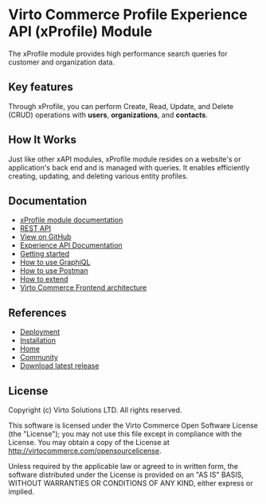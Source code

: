 # Virto Commerce Profile Experience API (xProfile) Module

The xProfile module provides high performance search queries for customer and organization data.

## Key features

Through xProfile, you can perform  Create, Read, Update, and Delete (CRUD) operations with **users**, **organizations**, and **contacts**.

## How It Works
Just like other xAPI modules, xProfile module resides on a website's or application's back end and is managed with queries. It enables efficiently creating, updating, and deleting various entity profiles. 

## Documentation

* [xProfile module documentation](https://docs.virtocommerce.org/platform/developer-guide/GraphQL-Storefront-API-Reference-xAPI/Profile/overview/)
* [REST API](https://virtostart-demo-admin.govirto.com/docs/index.html?urls.primaryName=VirtoCommerce.ProfileExperienceApiModule)
* [View on GitHub](https://github.com/VirtoCommerce/vc-module-profile-experience-api)
* [Experience API Documentation](https://docs.virtocommerce.org/platform/developer-guide/GraphQL-Storefront-API-Reference-xAPI/)
* [Getting started](https://docs.virtocommerce.org/platform/developer-guide/GraphQL-Storefront-API-Reference-xAPI/getting-started/)
* [How to use GraphiQL](https://docs.virtocommerce.org/platform/developer-guide/GraphQL-Storefront-API-Reference-xAPI/graphiql/)
* [How to use Postman](https://docs.virtocommerce.org/platform/developer-guide/GraphQL-Storefront-API-Reference-xAPI/postman/)
* [How to extend](https://docs.virtocommerce.org/platform/developer-guide/GraphQL-Storefront-API-Reference-xAPI/x-api-extensions/)
* [Virto Commerce Frontend architecture](https://docs.virtocommerce.org/storefront/developer-guide/architecture/)

## References

* [Deployment](https://docs.virtocommerce.org/platform/developer-guide/Tutorials-and-How-tos/Tutorials/deploy-module-from-source-code/)
* [Installation](https://docs.virtocommerce.org/platform/user-guide/modules-installation/)
* [Home](https://virtocommerce.com)
* [Community](https://www.virtocommerce.org)
* [Download latest release](https://github.com/VirtoCommerce/vc-module-profile-experience-api/releases/latest)

## License
Copyright (c) Virto Solutions LTD.  All rights reserved.

This software is licensed under the Virto Commerce Open Software License (the "License"); you
may not use this file except in compliance with the License. You may
obtain a copy of the License at http://virtocommerce.com/opensourcelicense.

Unless required by the applicable law or agreed to in written form, the software
distributed under the License is provided on an "AS IS" BASIS,
WITHOUT WARRANTIES OR CONDITIONS OF ANY KIND, either express or
implied.
